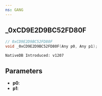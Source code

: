 ```yaml
---
ns: GANG
---
```

## _0xCD9E2D9BC52FD80F

```c
// 0xCD9E2D9BC52FD80F
void _0xCD9E2D9BC52FD80F(Any p0, Any p1);
```

```
NativeDB Introduced: v1207
```

## Parameters
* **p0**:
* **p1**:

